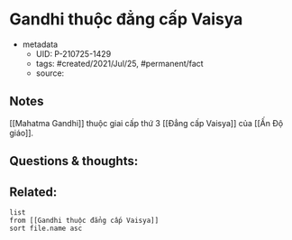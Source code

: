 # Gandhi thuộc đẳng cấp Vaisya

- metadata
	- UID: P-210725-1429
	- tags: #created/2021/Jul/25, #permanent/fact 
	- source: 

## Notes
[[Mahatma Gandhi]] thuộc giai cấp thứ 3 [[Đẳng cấp Vaisya]] của [[Ấn Độ giáo]].

## Questions & thoughts:

## Related:
```dataview
list
from [[Gandhi thuộc đẳng cấp Vaisya]]
sort file.name asc
```
